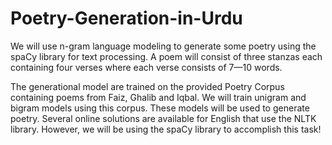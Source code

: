 # Poetry-Generation-in-Urdu

We will use n-gram language modeling to generate some poetry using the spaCy library for text processing. 
A poem will consist of three stanzas each containing four verses where each verse consists of 7—10 words.

The generational model are trained on the provided Poetry Corpus containing poems from Faiz, Ghalib and Iqbal. We will train unigram and bigram models using this corpus. These models will be used to generate poetry. Several online solutions are available for English that use the NLTK library. However, we will be using the spaCy library to accomplish this
task!
